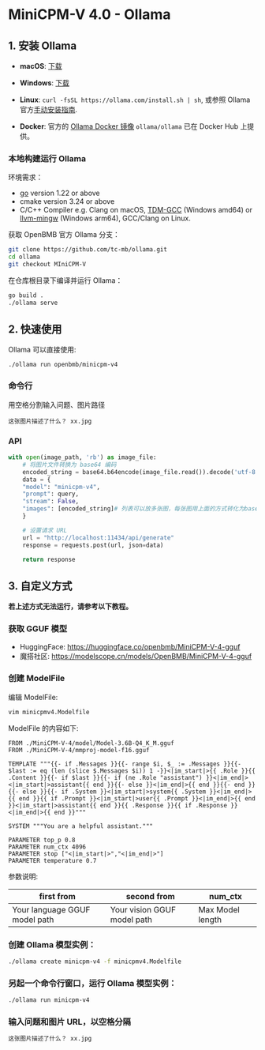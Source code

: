 # MiniCPM-V 4.0 - Ollama

## 1. 安装 Ollama

*   **macOS**: [下载](https://ollama.com/download/Ollama.dmg)

*   **Windows**: [下载](https://ollama.com/download/OllamaSetup.exe)

*   **Linux**: `curl -fsSL https://ollama.com/install.sh | sh`, 或参照 Ollama 官方[手动安装指南](https://github.com/ollama/ollama/blob/main/docs/linux.md).

*   **Docker**: 官方的 [Ollama Docker 镜像](https://hub.docker.com/r/ollama/ollama) `ollama/ollama` 已在 Docker Hub 上提供。

### 本地构建运行 Ollama

环境需求：

- [go](https://go.dev/doc/install) version 1.22 or above
- cmake version 3.24 or above
- C/C++ Compiler e.g. Clang on macOS, [TDM-GCC](https://github.com/jmeubank/tdm-gcc/releases) (Windows amd64) or [llvm-mingw](https://github.com/mstorsjo/llvm-mingw) (Windows arm64), GCC/Clang on Linux.

获取 OpenBMB 官方 Ollama 分支：

```sh
git clone https://github.com/tc-mb/ollama.git
cd ollama
git checkout MIniCPM-V
```

在仓库根目录下编译并运行 Ollama：

```sh
go build .
./ollama serve
```

## 2. 快速使用

Ollama 可以直接使用:

```shell
./ollama run openbmb/minicpm-v4
```

### 命令行
用空格分割输入问题、图片路径
```
这张图片描述了什么？ xx.jpg
```
### API
```python
with open(image_path, 'rb') as image_file:
    # 将图片文件转换为 base64 编码
    encoded_string = base64.b64encode(image_file.read()).decode('utf-8')
    data = {
    "model": "minicpm-v4",
    "prompt": query,
    "stream": False,
    "images": [encoded_string]# 列表可以放多张图，每张图用上面的方式转化为base64的格式
    }

    # 设置请求 URL
    url = "http://localhost:11434/api/generate"
    response = requests.post(url, json=data)

    return response
```

## 3. 自定义方式

**若上述方式无法运行，请参考以下教程。**

### 获取 GGUF 模型

*   HuggingFace: https://huggingface.co/openbmb/MiniCPM-V-4-gguf
*   魔搭社区: https://modelscope.cn/models/OpenBMB/MiniCPM-V-4-gguf

### 创建 ModelFile

编辑 ModelFile:

```sh
vim minicpmv4.Modelfile
```

ModelFile 的内容如下:

```plaintext
FROM ./MiniCPM-V-4/model/Model-3.6B-Q4_K_M.gguf
FROM ./MiniCPM-V-4/mmproj-model-f16.gguf

TEMPLATE """{{- if .Messages }}{{- range $i, $_ := .Messages }}{{- $last := eq (len (slice $.Messages $i)) 1 -}}<|im_start|>{{ .Role }}{{ .Content }}{{- if $last }}{{- if (ne .Role "assistant") }}<|im_end|><|im_start|>assistant{{ end }}{{- else }}<|im_end|>{{ end }}{{- end }}{{- else }}{{- if .System }}<|im_start|>system{{ .System }}<|im_end|>{{ end }}{{ if .Prompt }}<|im_start|>user{{ .Prompt }}<|im_end|>{{ end }}<|im_start|>assistant{{ end }}{{ .Response }}{{ if .Response }}<|im_end|>{{ end }}"""

SYSTEM """You are a helpful assistant."""

PARAMETER top_p 0.8
PARAMETER num_ctx 4096
PARAMETER stop ["<|im_start|>","<|im_end|>"]
PARAMETER temperature 0.7
```
参数说明:

| first from | second from | num_ctx |
|-----|-----|-----|
| Your language GGUF model path | Your vision GGUF model path | Max Model length |

### 创建 Ollama 模型实例：
```bash
./ollama create minicpm-v4 -f minicpmv4.Modelfile
```

### 另起一个命令行窗口，运行 Ollama 模型实例：
```bash
./ollama run minicpm-v4
```

### 输入问题和图片 URL，以空格分隔
```bash
这张图片描述了什么？ xx.jpg
```
